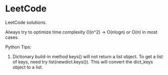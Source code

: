 # LeetCode
LeetCode solutions.

Always try to optimize time complexity O(n^2) -> O(nlogn) or O(n) in most cases.

Python Tips:
1. Dictionary build-in method keys() will not return a list object. To get a list of keys, need try list(newdict.keys()). This will convert the dict_keys object to a list.
